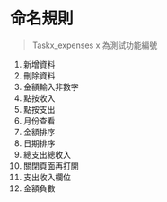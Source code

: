 # 命名規則
> Taskx_expenses
x 為測試功能編號
1. 新增資料
2. 刪除資料
3. 金額輸入非數字
4. 點按收入
5. 點按支出
6. 月份查看
7. 金額排序
8. 日期排序
9. 總支出總收入
10. 關閉頁面再打開
11. 支出收入欄位
12. 金額負數